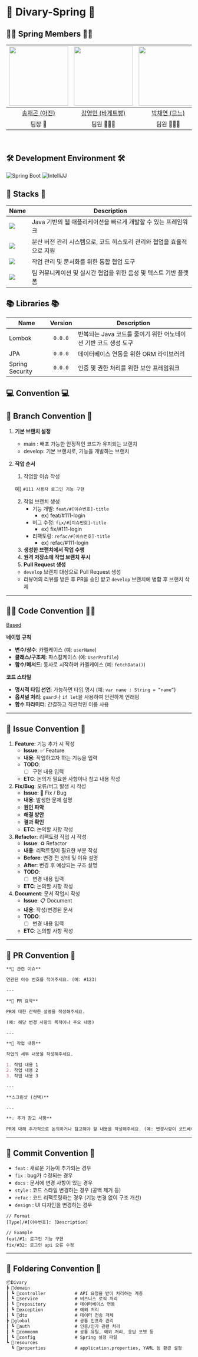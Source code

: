 # 🍃 Divary-Spring 🍃

## 👶🏼 Spring Members 👶🏼
<img width="160px" src="https://avatars.githubusercontent.com/u/106726806?v=4"/> | <img width="160px" src="https://avatars.githubusercontent.com/u/105594739?v=4"/> | <img width="160px" src="https://avatars.githubusercontent.com/u/105594739?v=4"/> | <img width="160px" src="https://avatars.githubusercontent.com/u/105594739?v=4"/> | 
|:-----:|:-----:|:-----:|:-----:|
|[송재곤 (아진)](https://github.com/worhs02)|[강영민 (바게트빵)](https://github.com/Baguette-bbang)|[박채연 (므느)](https://github.com/qkrcodus)|[정세린 (후디)](https://github.com/sereene)|
|팀장 👑|팀원 👨🏻‍💻|팀원 👨🏻‍💻|팀원 👨🏻‍💻|
</div>
<br/>


## 🛠️ Development Environment 🛠️
![Spring Boot](https://img.shields.io/badge/SpringBoot-6DB33F?style=flat-square&logo=Spring&logoColor=white)
![IntelliJJ](https://img.shields.io/badge/Intellij%20Idea-000?logo=intellij-idea&style=flat-square)

## 🥞 Stacks 🥞
| Name          | Description   |
| ------------  | ------------- |
| <img src="https://img.shields.io/badge/SpringBoot-6DB33F?style=flat-square&logo=Spring&logoColor=white"> | Java 기반의 웹 애플리케이션을 빠르게 개발할 수 있는 프레임워크|
| <img src="https://img.shields.io/badge/-Git-F05032?style=flat&logo=git&logoColor=white"> | 분산 버전 관리 시스템으로, 코드 히스토리 관리와 협업을 효율적으로 지원|
| <img src="https://img.shields.io/badge/-Notion-000000?style=flat&logo=notion&logoColor=white"> | 작업 관리 및 문서화를 위한 통합 협업 도구|
| <img src="https://img.shields.io/badge/-Discord-5865F2?style=flat&logo=discord&logoColor=white"> | 팀 커뮤니케이션 및 실시간 협업을 위한 음성 및 텍스트 기반 플랫폼|

## 📚 Libraries 📚
| Name         | Version  |  Description        |
| ------------ |  :-----: |  ------------ |
| Lombok | `0.0.0` | 반복되는 Java 코드를 줄이기 위한 어노테이션 기반 코드 생성 도구 |
| JPA| `0.0.0` | 데이터베이스 연동을 위한 ORM 라이브러리 |
| Spring Security|  `0.0.0`  | 인증 및 권한 처리를 위한 보안 프레임워크|


## 💻 Convention 💻

## 🌲 Branch Convention 🌲
1. **기본 브랜치 설정**
    - main : 배포 가능한 안정적인 코드가 유지되는 브랜치
    - develop: 기본 브랜치로, 기능을 개발하는 브랜치
2. **작업 순서**
    
    1. 작업할 이슈 작성
    
    예) `#111 사용자 로그인 기능 구현`
    
    2. 작업 브랜치 생성
        - 기능 개발: `feat/#[이슈번호]-title`
            - ex) feat/#111-login
        - 버그 수정: `fix/#[이슈번호]-title`
            - ex) fix/#111-login
        - 리팩토링: `refac/#[이슈번호]-title`
            - ex) refac/#111-login
    3. **생성한 브랜치에서 작업 수행** 
    4. **원격 저장소에 작업 브랜치 푸시** 
    5. **Pull Request 생성**
    - `develop` 브랜치 대상으로 Pull Request 생성
    - 리뷰어의 리뷰를 받은 후 PR을 승인 받고 `develop` 브랜치에 병합 후 브랜치 삭제
---
## 🧑‍💻 Code Convention 🧑‍💻

[Based](https://docs.spring.io/spring-boot/reference/using/structuring-your-code.html)

**네이밍 규칙**

- **변수/상수**: 카멜케이스 (예: `userName`)
- **클래스/구조체**: 파스칼케이스 (예: `UserProfile`)
- **함수/메서드**: 동사로 시작하며 카멜케이스 (예: `fetchData()`)

 **코드 스타일**

- **명시적 타입 선언**: 가능하면 타입 명시 (예: `var name : String = “name”`)
- **옵셔널 처리**: `guard`나 `if let`을 사용하여 안전하게 언래핑
- **함수 파라미터**: 간결하고 직관적인 이름 사용
---
## 💬 Issue Convention 💬
1. **Feature**: 기능 추가 시 작성
    - **Issue**: ✅ Feature
    - **내용**: 작업하고자 하는 기능을 입력
    - **TODO**:
        - [ ]  구현 내용 입력
    - **ETC**: 논의가 필요한 사항이나 참고 내용 작성
2. **Fix/Bug**: 오류/버그 발생 시 작성
    - **Issue**: 🐞 Fix / Bug
    - **내용**: 발생한 문제 설명
    - **원인 파악**
    - **해결 방안**
    - **결과 확인**
    - **ETC**: 논의할 사항 작성
3. **Refactor**: 리팩토링 작업 시 작성
    - **Issue**: ♻️ Refactor
    - **내용**: 리팩토링이 필요한 부분 작성
    - **Before**: 변경 전 상태 및 이유 설명
    - **After**: 변경 후 예상되는 구조 설명
    - **TODO**:
        - [ ]  변경 내용 입력
    - **ETC**: 논의할 사항 작성
4. **Document**: 문서 작업시 작성
    - **Issue**: 📋 Document
    - **내용**: 작성/변경된 문서
    - **TODO**:
        - [ ]  변경 내용 입력
    - **ETC**: 논의할 사항 작성
---
## 🫷 PR Convention 🫸
```markdown
**🔗 관련 이슈**

연관된 이슈 번호를 적어주세요. (예: #123)

---

**📌 PR 요약**

PR에 대한 간략한 설명을 작성해주세요.

(예: 해당 변경 사항의 목적이나 주요 내용)

---

**📑 작업 내용**

작업의 세부 내용을 작성해주세요.

1. 작업 내용 1
2. 작업 내용 2
3. 작업 내용 3

---

**스크린샷 (선택)**

---

**💡 추가 참고 사항**

PR에 대해 추가적으로 논의하거나 참고해야 할 내용을 작성해주세요. (예: 변경사항이 코드베이스에 미치는 영향, 테스트 방법 등)
```
---
## 🙏 Commit Convention 🙏

- `feat` : 새로운 기능이 추가되는 경우
- `fix` : bug가 수정되는 경우
- `docs` :  문서에 변경 사항이 있는 경우
- `style` : 코드 스타일 변경하는 경우 (공백 제거 등)
- `refac` : 코드 리팩토링하는 경우 (기능 변경 없이 구조 개선)
- `design` : UI 디자인을 변경하는 경우

```spring boot
// Format
[Type]/#[이슈번호]: [Description]

// Example
feat/#1: 로그인 기능 구현
fix/#32: 로그인 api 오류 수정
```
---
## 📁 Foldering Convention 📁
```markdown
📦Divary
┣ 📂domain                
┃ ┗ 📂controller           # API 요청을 받아 처리하는 계층
┃ ┗ 📂service              # 비즈니스 로직 처리
┃ ┗ 📂repository           # 데이터베이스 연동
┃ ┗ 📂exception            # 예외 처리 
┃ ┗ 📂dto                  # 데이터 전송 객체
┣ 📂global                 # 공통 인프라 관리
┃ ┗ 📂auth                 # 인증/인가 관련 처리
┃ ┗ 📂commonm              # 공통 유틸, 예외 처리, 응답 포맷 등
┃ ┗ 📂config               # Spring 설정 파일
┗ 📂resources
  ┗ 📂properties           # application.properties, YAML 등 환경 설정
```
